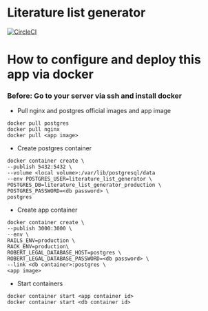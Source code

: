 # Literature list generator

[![CircleCI](https://circleci.com/gh/woarewe/literature-list-generator.svg?style=svg)](https://circleci.com/gh/woarewe/literature-list-generator)

# How to configure and deploy this app via docker
### Before: Go to your server via ssh and install docker

- Pull nginx and postgres official images and app image

```shell
docker pull postgres
docker pull nginx
docker pull <app image>
```

- Create postgres container

```shell
docker container create \
--publish 5432:5432 \
--volume <local volume>:/var/lib/postgresql/data
--env POSTGRES_USER=literature_list_generator \
POSTGRES_DB=literature_list_generator_production \
POSTGRES_PASSWORD=<db password> \
postgres
```

- Create app container

```shell
docker container create \
--publish 3000:3000 \
--env \
RAILS_ENV=production \
RACK_ENV=production\
ROBERT_LEGAL_DATABASE_HOST=postgres \
ROBERT_LEGAL_DATABASE_PASSWORD=<db password> \
--link <db container>:postgres \
<app image>
```

- Start containers

```shell
docker container start <app container id>
docker container start <db container id>
```
